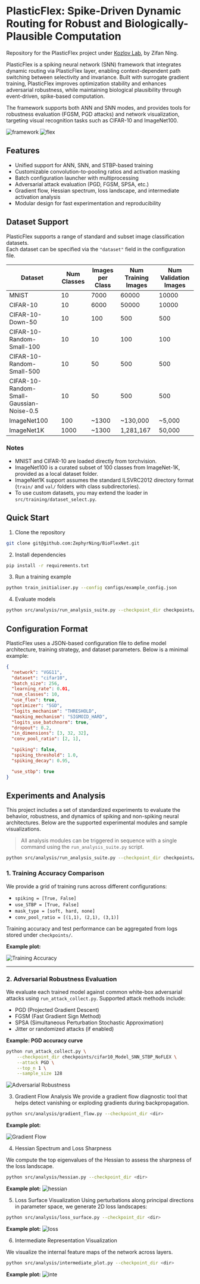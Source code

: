 # PlasticFlex: Spike-Driven Dynamic Routing for Robust and Biologically-Plausible Computation

Repository for the PlasticFlex project under [Kozlov Lab](https://www.kozlovlab.com/), by Zifan Ning.

PlasticFlex is a spiking neural network (SNN) framework that integrates dynamic routing via PlasticFlex layer, enabling context-dependent path switching between selectivity and invariance.
Built with surrogate gradient training, PlasticFlex improves optimization stability and enhances adversarial robustness, while maintaining biological plausibility through event-driven, spike-based computation.

The framework supports both ANN and SNN modes, and provides tools for robustness evaluation (FGSM, PGD attacks) and network visualization, targeting visual recognition tasks such as CIFAR-10 and ImageNet100.

![framework](public/framework.jpg)
![flex](public/flex_scheme.gif)

## Features

- Unified support for ANN, SNN, and STBP-based training
- Customizable convolution-to-pooling ratios and activation masking
- Batch configuration launcher with multiprocessing
- Adversarial attack evaluation (PGD, FGSM, SPSA, etc.)
- Gradient flow, Hessian spectrum, loss landscape, and intermediate activation analysis
- Modular design for fast experimentation and reproducibility

## Dataset Support

PlasticFlex supports a range of standard and subset image classification datasets.  
Each dataset can be specified via the `"dataset"` field in the configuration file.

| Dataset                                | Num Classes | Images per Class | Num Training Images | Num Validation Images |
|----------------------------------------|-------------|------------------|---------------------|-----------------------|
| MNIST                                  | 10          | 7000             | 60000               | 10000                 |
| CIFAR-10                               | 10          | 6000             | 50000               | 10000                 |
| CIFAR-10-Down-50                       | 10          | 100              | 500                 | 500                   |
| CIFAR-10-Random-Small-100              | 10          | 10               | 100                 | 100                   |
| CIFAR-10-Random-Small-500              | 10          | 50               | 500                 | 500                   |
| CIFAR-10-Random-Small-Gaussian-Noise-0.5 | 10        | 50               | 500                 | 500                   |
| ImageNet100                            | 100         | ~1300            | ~130,000            | ~5,000                |
| ImageNet1K                             | 1000        | ~1300            | 1,281,167           | 50,000                |


### Notes

- MNIST and CIFAR-10 are loaded directly from torchvision.
- ImageNet100 is a curated subset of 100 classes from ImageNet-1K, provided as a local dataset folder.
- ImageNet1K support assumes the standard ILSVRC2012 directory format (`train/` and `val/` folders with class subdirectories).
- To use custom datasets, you may extend the loader in `src/training/dataset_select.py`.




## Quick Start

1. Clone the repository

```bash 
git clone git@github.com:ZephyrNing/BioFlexNet.git
```

2. Install dependencies

```bash 
pip install -r requirements.txt
```

3. Run a training example

```bash 
python train_initialiser.py --config configs/example_config.json
```

4. Evaluate models 

```bash 
python src/analysis/run_analysis_suite.py --checkpoint_dir checkpoints/cifar10_Model_SNN_NoSTBP_NoFLEX
```

## Configuration Format

PlasticFlex uses a JSON-based configuration file to define model architecture, training strategy, and dataset parameters. Below is a minimal example:


```json
{
  "network": "VGG11",
  "dataset": "cifar10",
  "batch_size": 256,
  "learning_rate": 0.01,
  "num_classes": 10,
  "use_flex": true,
  "optimizer": "SGD",
  "logits_mechanism": "THRESHOLD",
  "masking_mechanism": "SIGMOID_HARD",
  "logits_use_batchnorm": true,
  "dropout": 0.2,
  "in_dimensions": [3, 32, 32],
  "conv_pool_ratio": [2, 1],

  "spiking": false,
  "spiking_threshold": 1.0,
  "spiking_decay": 0.95,

  "use_stbp": true
}
```

## Experiments and Analysis

This project includes a set of standardized experiments to evaluate the behavior, robustness, and dynamics of spiking and non-spiking neural architectures. Below are the supported experimental modules and sample visualizations.

> All analysis modules can be triggered in sequence with a single command using the `run_analysis_suite.py` script.

```bash 
python src/analysis/run_analysis_suite.py --checkpoint_dir checkpoints/cifar10_Model_SNN_NoSTBP_NoFLEX
```

### 1. Training Accuracy Comparison

We provide a grid of training runs across different configurations:

- `spiking = [True, False]`
- `use_STBP = [True, False]`
- `mask_type = [soft, hard, none]`
- `conv_pool_ratio = [(1,1), (2,1), (3,1)]`

Training accuracy and test performance can be aggregated from logs stored under `checkpoints/`.

**Example plot:**

![Training Accuracy](public/cifar_accuracy_balanced_.png)

---

### 2. Adversarial Robustness Evaluation

We evaluate each trained model against common white-box adversarial attacks using `run_attack_collect.py`. Supported attack methods include:

- PGD (Projected Gradient Descent)
- FGSM (Fast Gradient Sign Method)
- SPSA (Simultaneous Perturbation Stochastic Approximation)
- Jitter or randomized attacks (if enabled)

**Example: PGD accuracy curve**

```bash
python run_attack_collect.py \
    --checkpoint_dir checkpoints/cifar10_Model_SNN_STBP_NoFLEX \
    --attack PGD \
    --top_n 1 \
    --sample_size 128
```

![Adversarial Robustness](public/mnist_attack_plot.png)

3. Gradient Flow Analysis
We provide a gradient flow diagnostic tool that helps detect vanishing or exploding gradients during backpropagation.


```bash
python src/analysis/gradient_flow.py --checkpoint_dir <dir>
```
**Example plot:**

![Gradient Flow](public/gradient_flow.png)

4. Hessian Spectrum and Loss Sharpness

We compute the top eigenvalues of the Hessian to assess the sharpness of the loss landscape.

```bash
python src/analysis/hessian.py --checkpoint_dir <dir>
```
**Example plot:**
![hessian](public/hessian_spectrum_density.png)

5. Loss Surface Visualization
Using perturbations along principal directions in parameter space, we generate 2D loss landscapes:

```bash
python src/analysis/loss_surface.py --checkpoint_dir <dir>
```

**Example plot:**
![loss](public/loss_surface_2.png)

6. Intermediate Representation Visualization

We visualize the internal feature maps of the network across layers.

```bash 
python src/analysis/intermediate_plot.py --checkpoint_dir <dir>
```

**Example plot:**
![inte](public/intermediate_representations.png)

